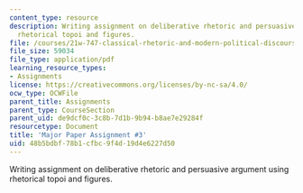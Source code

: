 ```yaml
---
content_type: resource
description: Writing assignment on deliberative rhetoric and persuasive argument using
  rhetorical topoi and figures.
file: /courses/21w-747-classical-rhetoric-and-modern-political-discourse-fall-2009/48b5bdbf78b1cfbc9f4d19d4e6227d50_MIT21W_747_01F09_assn05.pdf
file_size: 59034
file_type: application/pdf
learning_resource_types:
- Assignments
license: https://creativecommons.org/licenses/by-nc-sa/4.0/
ocw_type: OCWFile
parent_title: Assignments
parent_type: CourseSection
parent_uid: de9dcf0c-3c8b-7d1b-9b94-b8ae7e29284f
resourcetype: Document
title: 'Major Paper Assignment #3'
uid: 48b5bdbf-78b1-cfbc-9f4d-19d4e6227d50
---
```

Writing assignment on deliberative rhetoric and persuasive argument using rhetorical topoi and figures.